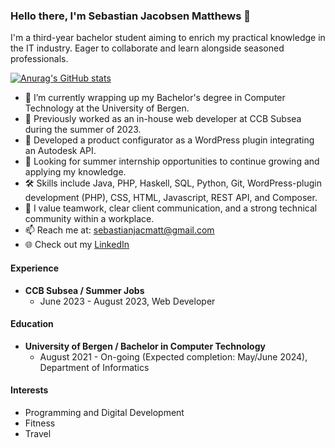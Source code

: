 ### Hello there, I'm Sebastian Jacobsen Matthews 👋

I'm a third-year bachelor student aiming to enrich my practical knowledge in the IT industry. Eager to collaborate and learn alongside seasoned professionals.

[![Anurag's GitHub stats](https://github-readme-stats.vercel.app/api?username=sebastianjacmatt)](https://github.com/anuraghazra/github-readme-stats)


- 🌱 I’m currently wrapping up my Bachelor's degree in Computer Technology at the University of Bergen.
- 💼 Previously worked as an in-house web developer at CCB Subsea during the summer of 2023.
- 🔭 Developed a product configurator as a WordPress plugin integrating an Autodesk API.
- 👯 Looking for summer internship opportunities to continue growing and applying my knowledge.
- 🛠 Skills include Java, PHP, Haskell, SQL, Python, Git, WordPress-plugin development (PHP), CSS, HTML, Javascript, REST API, and Composer.
- 🤝 I value teamwork, clear client communication, and a strong technical community within a workplace.
- 📫 Reach me at: sebastianjacmatt@gmail.com
- 🌐 Check out my [LinkedIn](https://www.linkedin.com/in/sebastian-jacobsen-matthews)

#### Experience
- **CCB Subsea / Summer Jobs**
    - June 2023 - August 2023, Web Developer
#### Education
- **University of Bergen / Bachelor in Computer Technology**
    - August 2021 - On-going (Expected completion: May/June 2024), Department of Informatics

#### Interests
- Programming and Digital Development
- Fitness
- Travel
